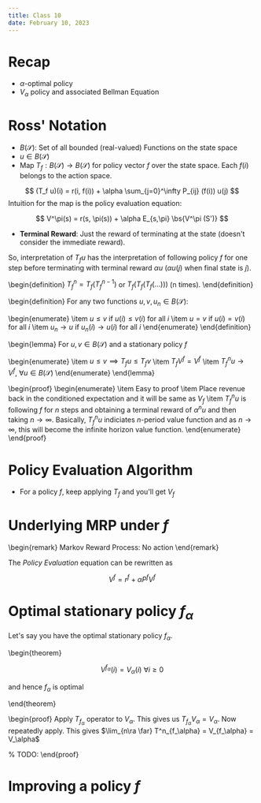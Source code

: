 ```yaml
---
title: Class 10
date: February 10, 2023
---
```


# Recap

- $\alpha$-optimal policy
- $V_\alpha$ policy and associated Bellman Equation

# Ross' Notation

- $B(\mathcal{S})$: Set of all bounded (real-valued) Functions on the state space
- $u \in B(\mathcal{S})$
- Map $T_f: B(\mathcal{S}) \rightarrow B(\mathcal{S} )$  for policy vector $f$ over the state space. Each $f(i)$ belongs to the action space.

$$
(T_f u)(i) = r(i, f(i)) + \alpha \sum_{j=0}^\infty P_{ij} (f(i)) u(j)
$$ 
Intuition for the map is the policy evaluation equation:

$$
V^\pi(s) = r(s, \pi(s)) + \alpha E_{s,\pi} \bs{V^\pi (S')}
$$ 

- **Terminal Reward**: Just the reward of terminating at the state (doesn't consider the immediate reward).

So, interpretation of $T_f u$ has the interpretation of following policy $f$ for one step before terminating with terminal reward $\alpha u$ ($\alpha u(j)$ when final state is $j$).

\begin{definition}
  $T_f^n = T_f (T_f^{n-1})$ or $T_f(T_f(T_f( \ldots )))$ (n times).
\end{definition}

\begin{definition}
  For any two functions $u,v,u_n \in B(\mathcal{S})$:

  \begin{enumerate}
    \item $u \le v$ if $u(i) \le v(i)$ for all $i$
    \item $u = v$ if $u(i) = v(i)$ for all $i$
    \item $u_n \rightarrow u$ if $u_n(i) \rightarrow u(i)$ for all $i$
  \end{enumerate}
\end{definition}

\begin{lemma}
  For $u, v \in B(\mathcal{S})$ and a stationary policy $f$

  \begin{enumerate}
    \item $u \le v \implies T_f u \le T_f v$ 
    \item $T_f V^f = V^f$ 
    \item $T_f^n u \rightarrow V^f,\ \forall u \in B(\mathcal{S})$
  \end{enumerate}
\end{lemma}

\begin{proof}
  \begin{enumerate}
    \item Easy to proof
    \item Place revenue back in the conditioned expectation and it will be same as $V_f$
    \item $T^n_f u$ is following $f$ for $n$ steps and obtaining a terminal reward of $\alpha^n u$ and then taking $n\rightarrow \infty$. Basically, $T_f^n u$ indiciates $n$-period value function and as $n\rightarrow \infty$, this will become the infinite horizon value function.
  \end{enumerate}
\end{proof}

# Policy Evaluation Algorithm

- For a policy $f$, keep applying $T_f$ and you'll get $V_f$

<!-- TODO: -->

# Underlying MRP under $f$ 

\begin{remark}
Markov Reward Process: No action
\end{remark} 

The *Policy Evaluation* equation can be rewritten as

$$
V^f = r^f + \alpha P^f V^f
$$

# Optimal stationary policy $f_\alpha$

Let's say you have the optimal stationary policy $f_\alpha$. 

\begin{theorem}

$$
V^{f_\alpha} (i) = V_\alpha (i) \ \forall i \ge 0
$$ 

and hence $f_\alpha$ is optimal

\end{theorem}

\begin{proof}
  Apply $T_{f_\alpha}$ operator to $V_\alpha$. This gives us $T_{f_\alpha} V_\alpha = V_\alpha$. Now repeatedly apply. This gives $\lim_{n\ra \far} T^n_{f_\alpha} = V_{f_\alpha} = V_\alpha$

  % TODO:
\end{proof}

# Improving a policy $f$ 


